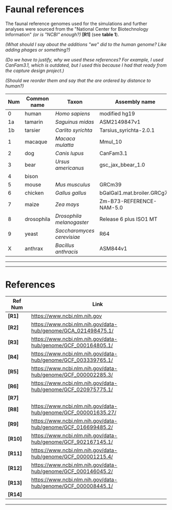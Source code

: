 # Faunal references
The faunal reference genomes used for the simulations and further analyses were sourced from the "National Center for Biotechnology Information" *(or is "NCBI" enough?)* **[R1]** (see **table 1**).

*(What should I say about the additions "we" did to the human genome? Like adding phages or something?)*

*(Do we have to justify, why we used these references? For example, I used CanFam3.1, which is outdated, but I used this because I had that ready from the capture design project.)*

*(Should we reorder them and say that the are ordered by distance to human?)*

Num | Common name | Taxon              | Assembly name               | Link
--- | ----------- | ------------------ | --------------------------- | ----
0   | human       | *Homo sapiens*     | modified hg19               | -
1a  | tamarin     | *Saguinus midas*   | ASM2149847v1                | **[R2]**
1b  | tarsier     | *Carlito syrichta* | Tarsius_syrichta-2.0.1      | **[R3]**
1   | macaque     | *Macaca mulatta*   | Mmul_10                     | **[R4]**
2   | dog         | *Canis lupus*      | CanFam3.1                   | **[R5]** 
3   | bear        | *Ursus americanus* | gsc_jax_bbear_1.0           | **[R6]**
4   | bison       | 
5   | mouse       | *Mus musculus*     | GRCm39                      | **[R8]**
6   | chicken     | *Gallus gallus*    | bGalGal1.mat.broiler.GRCg7b | **[R9]**
7   | maize       | *Zea mays*         | Zm-B73-REFERENCE-NAM-5.0    | **[R10]**
8   | drosophila  | *Drosophila melanogaster*  | Release 6 plus ISO1 MT |        **[R11]** 
9   | yeast       | *Saccharomyces cerevisiae* | R64                 | **[R12]** 
X   | anthrax     | *Bacillus anthracis*       | ASM844v1            | **[R13]**
---

<!--
# DNA simulation + Mapping
Text
--->

<!--
# Reference bias
Text
--->

<!--gsc_jax_bbear_1.0

<!--
# faunalizer program
Text
--->

<!--
# Popgen details
Text
--->

<!--
# Gelabert
Text
--->

<!--
# Competitive mapping
Text
--->
---
# References
Ref Num   | Link
--------- | ----
**[R1]**  | https://www.ncbi.nlm.nih.gov
**[R2]**  | https://www.ncbi.nlm.nih.gov/data-hub/genome/GCA_021498475.1/
**[R3]**  | https://www.ncbi.nlm.nih.gov/data-hub/genome/GCF_000164805.1/
**[R4]**  | https://www.ncbi.nlm.nih.gov/data-hub/genome/GCF_003339765.1/
**[R5]**  | https://www.ncbi.nlm.nih.gov/data-hub/genome/GCF_000002285.3/
**[R6]**  | https://www.ncbi.nlm.nih.gov/data-hub/genome/GCF_020975775.1/
**[R7]**  | 
**[R8]**  | https://www.ncbi.nlm.nih.gov/data-hub/genome/GCF_000001635.27/
**[R9]**  | https://www.ncbi.nlm.nih.gov/data-hub/genome/GCF_016699485.2/
**[R10]** | https://www.ncbi.nlm.nih.gov/data-hub/genome/GCF_902167145.1/
**[R11]** | https://www.ncbi.nlm.nih.gov/data-hub/genome/GCF_000001215.4/
**[R12]** | https://www.ncbi.nlm.nih.gov/data-hub/genome/GCF_000146045.2/
**[R13]** | https://www.ncbi.nlm.nih.gov/data-hub/genome/GCF_000008445.1/
**[R14]** | 
---